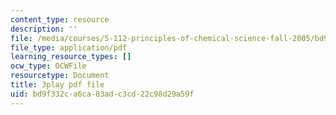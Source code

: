 ```yaml
---
content_type: resource
description: ''
file: /media/courses/5-112-principles-of-chemical-science-fall-2005/bd9f332ca6ca83adc3cd22c98d29a59f_u95Cxl2IeNc.pdf
file_type: application/pdf
learning_resource_types: []
ocw_type: OCWFile
resourcetype: Document
title: 3play pdf file
uid: bd9f332c-a6ca-83ad-c3cd-22c98d29a59f
---
```

